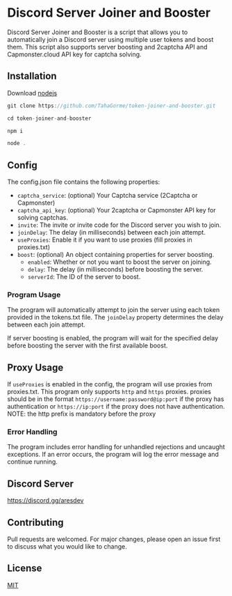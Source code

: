 # Discord Server Joiner and Booster

Discord Server Joiner and Booster is a script that allows you to automatically join a Discord server using multiple user tokens and boost them. This script also supports server boosting and 2captcha API and Capmonster.cloud API key for captcha solving.



## Installation

Download [nodejs](https://nodejs.org/)



```javascript
git clone https://github.com/TahaGorme/token-joiner-and-booster.git
```

```javascript
cd token-joiner-and-booster
```

```bash
npm i
```

```javascript
node .
```
## Config

The config.json file contains the following properties:
- `captcha_service`: (optional) Your Captcha service (2Captcha or Capmonster)
- `captcha_api_key`: (optional) Your 2captcha or Capmonster API key for solving captchas.
- `invite`: The invite or invite code for the Discord server you wish to join.
- `joinDelay`: The delay (in milliseconds) between each join attempt.
- `useProxies`: Enable it if you want to use proxies (fill proxies in proxies.txt)
- `boost`: (optional) An object containing properties for server boosting.
    - `enabled`: Whether or not you want to boost the server on joining.
    - `delay`: The delay (in milliseconds) before boosting the server.
    - `serverId`: The ID of the server to boost.

### Program Usage

The program will automatically attempt to join the server using each token provided in the tokens.txt file. The `joinDelay` property determines the delay between each join attempt. 

If server boosting is enabled, the program will wait for the specified delay before boosting the server with the first available boost.


## Proxy Usage
If `useProxies` is enabled in the config, the program will use proxies from proxies.txt.
This program only supports `http` and `https` proxies.
proxies should be in the format `https://username:password@ip:port` if the proxy has authentication or `https://ip:port` if the proxy does not have authentication. 
NOTE: the http prefix is mandatory before the proxy 

### Error Handling

The program includes error handling for unhandled rejections and uncaught exceptions. If an error occurs, the program will log the error message and continue running.

## Discord Server
https://discord.gg/aresdev

## Contributing
Pull requests are welcomed. For major changes, please open an issue first to discuss what you would like to change.


## License
[MIT](https://choosealicense.com/licenses/mit/)
